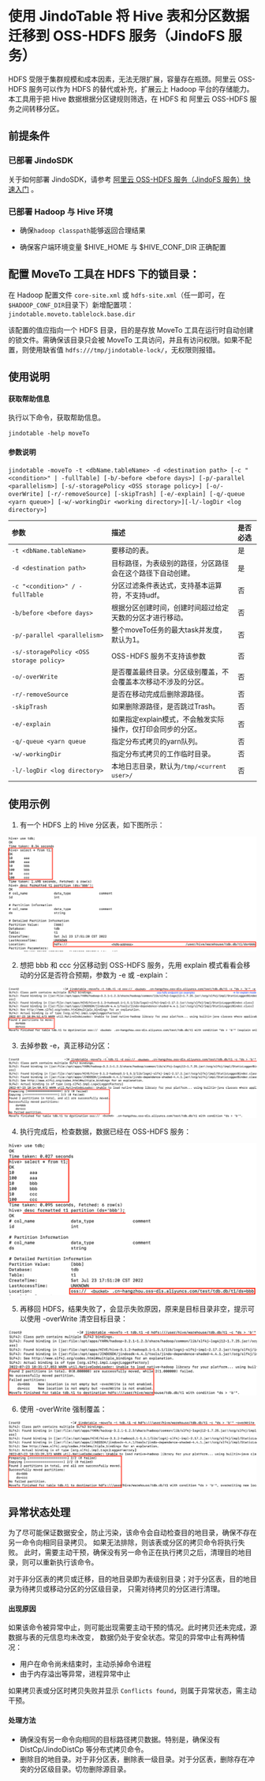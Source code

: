 # 使用 JindoTable 将 Hive 表和分区数据迁移到 OSS-HDFS 服务（JindoFS 服务）

HDFS 受限于集群规模和成本因素，无法无限扩展，容量存在瓶颈。阿里云 OSS-HDFS 服务可以作为 HDFS 的替代或补充，扩展云上 Hadoop 平台的存储能力。
本工具用于把 Hive 数据根据分区键规则筛选，在 HDFS 和 阿里云 OSS-HDFS 服务之间转移分区。

## 前提条件
### 已部署 JindoSDK

关于如何部署 JindoSDK，请参考 [阿里云 OSS-HDFS 服务（JindoFS 服务）快速入门](/docs/user/4.x/4.6.x/4.6.8/jindofs/jindo_dls_quickstart.md) 。

### 已部署 Hadoop 与 Hive 环境

* 确保`hadoop classpath`能够返回合理结果

* 确保客户端环境变量 $HIVE_HOME 与 $HIVE_CONF_DIR 正确配置

## 配置 MoveTo 工具在 HDFS 下的锁目录：

在 Hadoop 配置文件 `core-site.xml` 或 `hdfs-site.xml`（任一即可，在`$HADOOP_CONF_DIR`目录下）新增配置项：`jindotable.moveto.tablelock.base.dir`

该配置的值应指向一个 HDFS 目录，目的是存放 MoveTo 工具在运行时自动创建的锁文件。需确保该目录只会被 MoveTo 工具访问，并且有访问权限。如果不配置，则使用缺省值 `hdfs:///tmp/jindotable-lock/`，无权限则报错。

## 使用说明

#### 获取帮助信息

执行以下命令，获取帮助信息。

```
jindotable -help moveTo
```

#### 参数说明

```shell
jindotable -moveTo -t <dbName.tableName> -d <destination path> [-c "<condition>" | -fullTable] [-b/-before <before days>] [-p/-parallel <parallelism>] [-s/-storagePolicy <OSS storage policy>] [-o/-overWrite] [-r/-removeSource] [-skipTrash] [-e/-explain] [-q/-queue <yarn queue>] [-w/-workingDir <working directory>][-l/-logDir <log directory>]
```

| 参数 | 描述 | 是否必选 |
| :--- | :--- | :--- |
| `-t <dbName.tableName>` | 要移动的表。 | 是|
| `-d <destination path>` | 目标路径，为表级别的路径，分区路径会在这个路径下自动创建。 | 是 |
| `-c "<condition>" / -fullTable` | 分区过滤条件表达式，支持基本运算符，不支持udf。 | 否 |
| `-b/before <before days>` | 根据分区创建时间，创建时间超过给定天数的分区才进行移动。 | 否 |
| `-p/-parallel <parallelism>` | 整个moveTo任务的最大task并发度，默认为1。 | 否 |
| `-s/-storagePolicy <OSS storage policy>` | OSS-HDFS 服务不支持该参数 | 否 |
| `-o/-overWrite` | 是否覆盖最终目录。分区级别覆盖，不会覆盖本次移动不涉及的分区。 | 否 |
| `-r/-removeSource` | 是否在移动完成后删除源路径。 | 否 |
| `-skipTrash` | 如果删除源路径，是否跳过Trash。 | 否 |
| `-e/-explain`| 如果指定explain模式，不会触发实际操作，仅打印会同步的分区。 | 否 |
| `-q/-queue <yarn queue` | 指定分布式拷贝的yarn队列。 | 否 |
| `-w/-workingDir` | 指定分布式拷贝的工作临时目录。 | 否 |
| `-l/-logDir <log directory>` | 本地日志目录，默认为`/tmp/<current user>/` | 否 |

## 使用示例

1. 有一个 HDFS 上的 Hive 分区表，如下图所示：

![image.png](pic/jindotable_moveto_dls_1.png)

2. 想把 bbb 和 ccc 分区移动到 OSS-HDFS 服务，先用 explain 模式看看会移动的分区是否符合预期，参数为 -e 或 -explain：

![image.png](pic/jindotable_moveto_dls_2.png)

3. 去掉参数 -e，真正移动分区：

![image.png](pic/jindotable_moveto_dls_3.png)

4. 执行完成后，检查数据，数据已经在 OSS-HDFS 服务：

![image.png](pic/jindotable_moveto_dls_4.png)

5. 再移回 HDFS，结果失败了，会显示失败原因，原来是目标目录非空，提示可以使用 -overWrite 清空目标目录：

![image.png](pic/jindotable_moveto_dls_5.png)

6. 使用 -overWrite 强制覆盖：

![image.png](pic/jindotable_moveto_dls_6.png)

## 异常状态处理

为了尽可能保证数据安全，防止污染，该命令会自动检查目的地目录，确保不存在另一命令向相同目录拷贝。
如果无法排除，则该表或分区的拷贝命令将执行失败。
此时，需要主动干预，确保没有另一命令正在执行拷贝之后，清理目的地目录，则可以重新执行该命令。

对于非分区表的拷贝或迁移，目的地目录即为表级别目录；对于分区表，目的地目录为待拷贝或移动分区的分区级目录，
只需对待拷贝的分区进行清理。

#### 出现原因

如果该命令被异常中止，则可能出现需要主动干预的情况。此时拷贝还未完成，源数据与表的元信息均未改变，
数据仍处于安全状态。常见的异常中止有两种情况：
* 用户在命令尚未结束时，主动杀掉命令进程
* 由于内存溢出等异常，进程异常中止

如果拷贝表或分区时拷贝失败并显示 ``Conflicts found``，则属于异常状态，需主动干预。

#### 处理方法

* 确保没有另一命令向相同的目标路径拷贝数据。特别是，确保没有 DistCp/JindoDistCp 等分布式拷贝命令。
* 删除目的地目录。对于非分区表，删除表一级目录。对于分区表，删除存在冲突的分区级目录。切勿删除源目录。